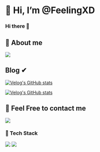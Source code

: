 # 👋 Hi, I’m @FeelingXD
### Hi there 👋

##  🌱 About me 


<a href="https://verdant-result-e1b.notion.site/Resume-of-b09dcee5d4ab49f3bbca73e60acad7a2"><img src="https://img.shields.io/badge/notion-ffffff?style=for-the-badge&logo=notion&logoColor=black"/></a>


## Blog ✔

[![Velog's GitHub stats](https://velog-readme-stats.vercel.app/api/badge?name=FeelingXD)](https://velog.io/@wlals425315)

[![Velog's GitHub stats](https://velog-readme-stats.vercel.app/api?name=wlals425315&Color=dark)](https://velog.io/@wlals425315)

## 📧 Feel Free to contact me


<a href="mailto::wlals425315@gmail.com"><img src="https://img.shields.io/badge/Gmail-D14836?style=for-the-badge&logo=gmail&logoColor=white"></a>


### 🔨 Tech Stack

<img src="https://img.shields.io/badge/python-3776AB?style=flat-square&logo=python&logoColor=white"/></a> 
<img src="https://img.shields.io/badge/TypeScript-skyblue?style=flat-square&logo=typescript&logoColor=white"/></a> 

